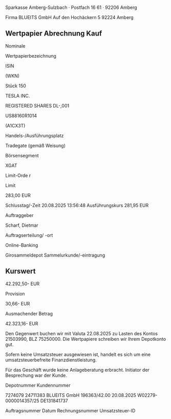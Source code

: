 <!-- image -->

Sparkasse Amberg-Sulzbach · Postfach 16 61 · 92206 Amberg

Firma BLUEITS GmbH Auf den Hochäckern 5 92224 Amberg

## Wertpapier Abrechnung Kauf

Nominale

Wertpapierbezeichnung

ISIN

(WKN)

Stück 150

TESLA INC.

REGISTERED SHARES DL-,001

US88160R1014

(A1CX3T)

Handels-/Ausführungsplatz

Tradegate (gemäß Weisung)

Börsensegment

XGAT

Limit-Orde r

Limit

283,00 EUR

Schlusstag/-Zeit 20.08.2025 13:56:48 Ausführungskurs 281,95 EUR

Auftraggeber

Scharf, Dietmar

Auftragserteilung/ -ort

Online-Banking

Girosammeldepot Sammelurkunde/-eintragung

## Kurswert

42.292,50- EUR

Provision

30,66- EUR

Ausmachender Betrag

42.323,16- EUR

Den Gegenwert buchen wir mit Valuta  22.08.2025 zu Lasten des Kontos  21503990, BLZ  75250000. Die Wertpapiere schreiben wir Ihrem Depotkonto gut.

Sofern keine Umsatzsteuer ausgewiesen ist, handelt es sich um eine umsatzsteuerbefreite Finanzdienstleistung.

Für das Geschäft wurde keine Anlageberatung erbracht. Initiator der Besprechung war der Kunde.

Depotnummer Kundennummer

7274079 24711383 BLUEITS GmbH 196363/42.00 20.08.2025 W02279-0000014357/25 DE131841737

Auftragsnummer Datum Rechnungsnummer Umsatzsteuer-ID